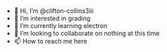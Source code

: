 - 👋 Hi, I’m @clifton-collins3iii
- 👀 I’m interested in grading
- 🌱 I’m currently learning electron
- 💞️ I’m looking to collaborate on nothing at this time
- 📫 How to reach me here

<!---
clifton-collins3iii/clifton-collins3iii is a ✨ special ✨ repository because its `README.md` (this file) appears on your GitHub profile.
You can click the Preview link to take a look at your changes.
--->
